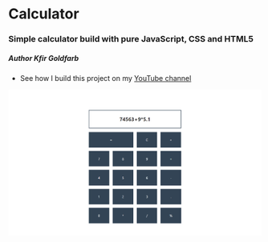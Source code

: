 # Calculator

### Simple calculator build with pure JavaScript, CSS and HTML5

##### Author Kfir Goldfarb

* See how I build this project on my [YouTube channel](https://www.youtube.com/watch?v=22DhrFqGUWM)

![calculator screenshot](https://github.com/kggold4/calculator/blob/master/images/calc.png)